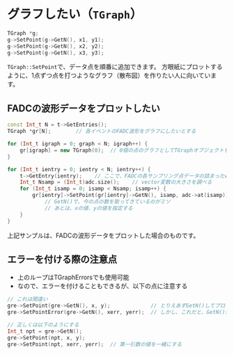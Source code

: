 # グラフしたい（``TGraph``）

```cpp
TGraph *g;
g->SetPoint(g->GetN(), x1, y1);
g->SetPoint(g->GetN(), x2, y2);
g->SetPoint(g->GetN(), x3, y3);
```

``TGraph::SetPoint``で、データ点を順番に追加できます。
方眼紙にプロットするように、1点ずつ点を打つようなグラフ（散布図）を作りたい人に向いています。

## FADCの波形データをプロットしたい

```cpp
const Int_t N = t->GetEntries();
TGraph *gr[N];        // 各イベントのFADC波形をグラフにしたいとする

for (Int_t igraph = 0; graph < N; igraph++) {
    gr[igraph] = new TGraph(0);  // 0個の点のグラフとしてTGraphオブジェクトを作成
}

for (Int_t ientry = 0; ientry < N; ientry++) {
    t->GetEntry(ientry);    // ここで、FADCの各サンプリング点データの詰まったvectorが得られるとする（変数名をadcとする）
    Int_t Nsamp = (Int_t)adc.size();    // vector変数の大きさを調べる
    for (Int_t isamp = 0; isamp < Nsamp; isamp++) {
        gr[ientry]->SetPoint(gr[ientry]->GetN(), isamp, adc->at(isamp));
            // GetN()で、今の点の数を取ってきているのがミソ
            // あとは、xの値、yの値を指定する
    }
}
```

上記サンプルは、FADCの波形データをプロットした場合のものです。

## エラーを付ける際の注意点

- 上のループはTGraphErrorsでも使用可能
- なので、エラーを付けることもできるが、以下の点に注意する

```cpp
// これは間違い
gre->SetPoint(gre->GetN(), x, y);             // とりえあずGetN()してプロットする
gre->SetPointError(gre->GetN(), xerr, yerr);  // しかし、これだと、GetN()が次のになってしまって、正しい位置にエラーがつかない

// 正しくは以下のようにする
Int_t npt = gre->GetN();
gre->SetPoint(npt, x, y);
gre->SetPoint(npt, xerr, yerr);  // 第一引数の値を一緒にする
```
